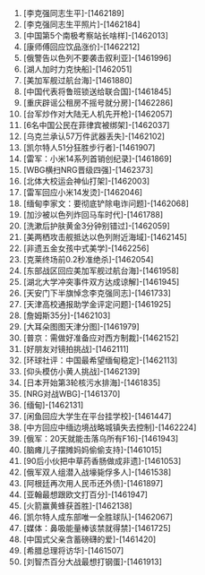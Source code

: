 
1. [李克强同志生平]-[1462189]
1. [李克强同志生平照片]-[1462184]
1. [中国第5个南极考察站长啥样]-[1462013]
1. [康师傅回应饮品涨价]-[1462212]
1. [俄警告以色列不要袭击叙利亚]-[1461996]
1. [湖人加时力克快船]-[1462051]
1. [美加军舰过航台海]-[1461880]
1. [中国代表将鲁班锁送给联合国]-[1461845]
1. [重庆辟谣公租房不摇号就分房]-[1462286]
1. [台军炒作对大陆无人机先开枪]-[1462057]
1. [6名中国公民在菲律宾被绑架]-[1462037]
1. [乌克兰承认57万件武器丢失]-[1462102]
1. [凯尔特人51分狂胜步行者]-[1461907]
1. [雷军：小米14系列首销创纪录]-[1461869]
1. [WBG横扫NRG晋级四强]-[1462373]
1. [北体大校运会神仙打架]-[1462003]
1. [雷军回应小米14发烫]-[1462046]
1. [缅甸李家文：要彻底铲除电诈问题]-[1462068]
1. [加沙被以色列炸回马车时代]-[1461788]
1. [洗漱后护肤黄金3分钟别错过]-[1462059]
1. [美两栖攻击舰抵达以色列附近海域]-[1462145]
1. [非遗五金女孩中式美学]-[1462256]
1. [克莱终场前0.2秒准绝杀]-[1462054]
1. [东部战区回应美加军舰过航台海]-[1461958]
1. [湖北大学冲突事件双方达成谅解]-[1461945]
1. [天安门下半旗悼念李克强同志]-[1461733]
1. [天津高校通报助学金评定问题]-[1461925]
1. [詹姆斯35分]-[1462103]
1. [大耳朵图图天津分图]-[1461979]
1. [普京：需做好准备应对西方制裁]-[1462152]
1. [好朋友对镜拍挑战]-[1462111]
1. [环球社评：中国最希望缅甸稳定]-[1462113]
1. [仰头模仿小黄人挑战]-[1462139]
1. [日本开始第3轮核污水排海]-[1461835]
1. [NRG对战WBG]-[1461370]
1. [缅甸]-[1462131]
1. [闲鱼回应大学生在平台挂学校]-[1461447]
1. [中方回应中缅边境战略城镇失去控制]-[1462224]
1. [俄军：20天就能击落乌所有F16]-[1461943]
1. [脑瘫儿子摆摊妈妈偷偷支持]-[1461015]
1. [90后小伙把中草药香肠做成非遗]-[1461053]
1. [俄军双人组潜入战壕毙俘多人]-[1461538]
1. [阿根廷再次用人民币还外债]-[1461897]
1. [亚翰最想跟欧文打百分]-[1461947]
1. [火箭赢黄蜂获首胜]-[1462138]
1. [凯尔特人成东部唯一全胜球队]-[1462067]
1. [媒体：鼻吸能量棒该禁就得禁]-[1461725]
1. [中国式父亲含蓄磅礴的爱]-[1461420]
1. [希腊总理将访华]-[1461507]
1. [刘智杰百分大战最想打钢蛋]-[1461913]